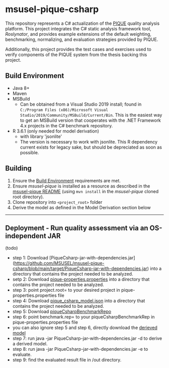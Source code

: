 # msusel-pique-csharp
This repository represents a C# actualization of the [PIQUE](https://github.com/MSUSEL/msusel-pique) quality analysis platform.
This project integrates the C# static analysis framework tool, *Roslynator*, and provides example extensions of the default weighting, benchmarking, normalizing, and evaluation strategies provided by PIQUE.

Additionally, this project provides the test cases and exercises used to verify components of the PIQUE system from the thesis backing this project.  


## Build Environment
- Java 8+
- Maven
- MSBuild
    - Can be obtained from a Visual Studio 2019 install; found in `C:/Program Files (x86)/Microsoft Visual Studio/2019/Community/MSBuild/Current/Bin`.  This is the easiest way to get an MSBuild version that cooperates with the .NET Framework 4.x projects in the C# benchmark repository.
- R 3.6.1 (only needed for model derivation)
  - with library 'jsonlite'
  - The version is necessary to work with jsonlite.  This R dependency current exists for legacy sake, but should be depreciated as soon as possible.

## Building
1. Ensure the [Build Environment](#build-environment) requirements are met.
1. Ensure *msusel-pique* is installed as a resource as described in the [msusel-pique README](https://github.com/MSUSEL/msusel-pique) (using `mvn install` in the *msusel-pique* cloned root directory).
1. Clone repository into `<project_root>` folder
1. Derive the model as defined in the Model Derivation section below
___

## Deployment - Run quality assessment via an OS-independent JAR 
(todo)
- step 1: Download [PiqueCsharp-jar-with-dependencies.jar] (https://github.com/MSUSEL/msusel-pique-csharp/blob/main/target/PiqueCsharp-jar-with-dependencies.jar) into a directory that contains the project needed to be analyzed.
- setp 2: Download [pique-properties.properties](https://github.com/MSUSEL/msusel-pique-csharp/blob/main/target/pique-properties.properties) into a directory that contains the project needed to be analyzed.
- step 3: point project.root= to your desired project in pique-properties.properties file
- step 4: Download [pique_csharp_model.json](https://github.com/MSUSEL/msusel-pique-csharp/blob/main/target/pique_csharp_model.json) into a directory that contains the project needed to be analyzed.
- step 5: Download [piqueCsharpBenchmarkRepo]()
- step 6: point benchmark.rep= to your piqueCsharpBenchmarkRep in pique-properties.properties file
- you can also ignore step 5 and step 6, directly download the [derieved model]()
- step 7: run java -jar PiqueCsharp-jar-with-dependencies.jar -d to derive a derived model.
- step 8: run java -jar PiqueCsharp-jar-with-dependencies.jar -e to evaluate.
- step 9: find the evaluated result file in /out directory.







